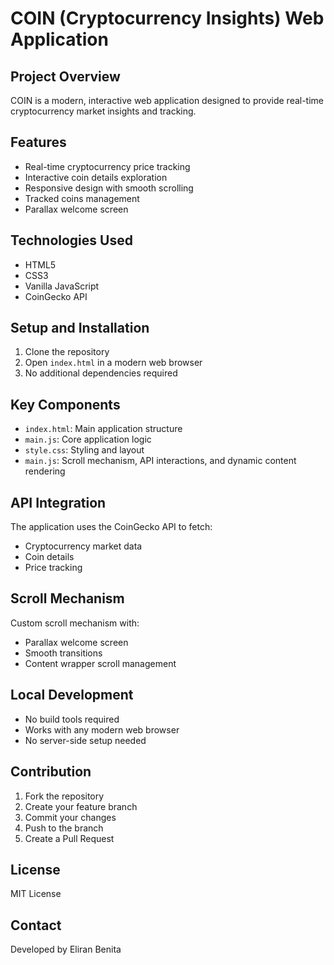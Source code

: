 # COIN (Cryptocurrency Insights) Web Application

## Project Overview
COIN is a modern, interactive web application designed to provide real-time cryptocurrency market insights and tracking.

## Features
- Real-time cryptocurrency price tracking
- Interactive coin details exploration
- Responsive design with smooth scrolling
- Tracked coins management
- Parallax welcome screen

## Technologies Used
- HTML5
- CSS3
- Vanilla JavaScript
- CoinGecko API

## Setup and Installation
1. Clone the repository
2. Open `index.html` in a modern web browser
3. No additional dependencies required

## Key Components
- `index.html`: Main application structure
- `main.js`: Core application logic
- `style.css`: Styling and layout
- `main.js`: Scroll mechanism, API interactions, and dynamic content rendering

## API Integration
The application uses the CoinGecko API to fetch:
- Cryptocurrency market data
- Coin details
- Price tracking

## Scroll Mechanism
Custom scroll mechanism with:
- Parallax welcome screen
- Smooth transitions
- Content wrapper scroll management

## Local Development
- No build tools required
- Works with any modern web browser
- No server-side setup needed

## Contribution
1. Fork the repository
2. Create your feature branch
3. Commit your changes
4. Push to the branch
5. Create a Pull Request

## License
MIT License

## Contact
Developed by Eliran Benita
